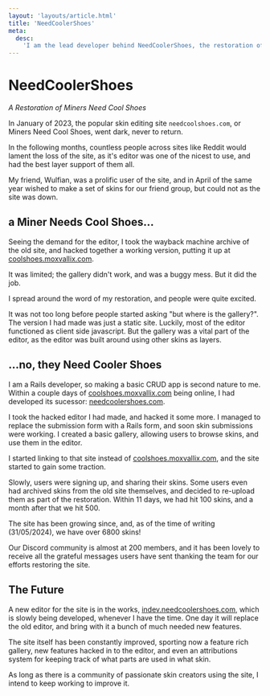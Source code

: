 ```yaml
---
layout: 'layouts/article.html'
title: 'NeedCoolerShoes'
meta:
  desc:
    'I am the lead developer behind NeedCoolerShoes, the restoration of Miners Need Cool Shoes.'
---
```

# NeedCoolerShoes
*A Restoration of Miners Need Cool Shoes*

In January of 2023, the popular skin editing site `needcoolshoes.com`, or Miners Need Cool Shoes,
went dark, never to return.

In the following months, countless people across sites like Reddit would lament the loss of the site,
as it's editor was one of the nicest to use, and had the best layer support of them all.

My friend, Wulfian, was a prolific user of the site, and in April of the same year wished to make
a set of skins for our friend group, but could not as the site was down.

## a Miner Needs Cool Shoes...
Seeing the demand for the editor, I took the wayback machine archive of the old site,
and hacked together a working version, putting it up at [coolshoes.moxvallix.com](https://coolshoes.moxvallix.com).

It was limited; the gallery didn't work, and was a buggy mess. But it did the job.

I spread around the word of my restoration, and people were quite excited.

It was not too long before people started asking "but where is the gallery?". The version I had made
was just a static site. Luckily, most of the editor functioned as client side javascript. But the gallery
was a vital part of the editor, as the editor was built around using other skins as layers.

## ...no, they Need Cooler Shoes
I am a Rails developer, so making a basic CRUD app is second nature to me. Within a couple days of
[coolshoes.moxvallix.com](https://coolshoes.moxvallix.com) being online, I had developed its sucessor:
[needcoolershoes.com](https://needcoolershoes.com).

I took the hacked editor I had made, and hacked it some more. I managed to replace the submission form
with a Rails form, and soon skin submissions were working. I created a basic gallery, allowing users to browse
skins, and use them in the editor.

I started linking to that site instead of [coolshoes.moxvallix.com](https://coolshoes.moxvallix.com), and the site started to gain some traction.

Slowly, users were signing up, and sharing their skins. Some users even had archived skins from the old site
themselves, and decided to re-upload them as part of the restoration. Within 11 days, we had hit 100 skins, and a
month after that we hit 500.

The site has been growing since, and, as of the time of writing (31/05/2024), we have over 6800 skins!

Our Discord community is almost at 200 members, and it has been lovely to receive all the grateful messages
users have sent thanking the team for our efforts restoring the site.

## The Future
A new editor for the site is in the works, [indev.needcoolershoes.com](https://indev.needcoolershoes.com), which is slowly being developed, whenever
I have the time. One day it will replace the old editor, and bring with it a bunch of much needed new features.

The site itself has been constantly improved, sporting now a feature rich gallery, new features hacked in to the
editor, and even an attributions system for keeping track of what parts are used in what skin.

As long as there is a community of passionate skin creators using the site, I intend to keep working to improve it.